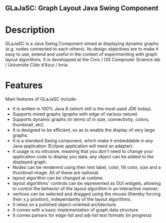 ## GLaJaSC: Graph Layout Java Swing Component

# Description

GLaJaSC is a Java Swing Component aimed at displaying dynamic graphs (e.g. nodes connected to each others). Its design objectives are to make it easy to use, extend and useful in the context of experimenting with graph layout algorithms. It is developped at the Cnrs / I3S Compouter Science lab / Université Côte d'Azur / Inria. 


# Features
Main features of GLaJaSC include:
- It is written in 100% Java 8 (which still is the most used JDK today).
- Supports mixed graphs (graphs with edge of various nature)
- Supports dynamic graphs (in terms of in size, connectivity, colors, thumbnail, etc).
- It is designed to be efficient, so as to enable the display of very large graphs.
- It is a standard Swing component, which make it embeddable in any Java application (Eclipse application will need an adapter).
- It usage is no intrusive, meaning that you don't need to change your application code to display you data: any object can be added to the displayed graph.
- Nodes can be rendererd using their text label, color, fill color, size and a thumbnail image. All of these are optional.
- layout algorithm can be changed at runtime.
- layout algorithms' controls can be represented as GUI widgets, allowing to control the behavior of the layout algorithm in an interactive manner.
- vertices can be selected and dragged using the mouse (thereby forcing their x,y position), independantly of the layout algorithms.
- It relies on a polished object-oriented architecture.
- It comes with a basic implementation of graph data structure
- It comes parsers for edge-list and adj-list text formats (in progress)

